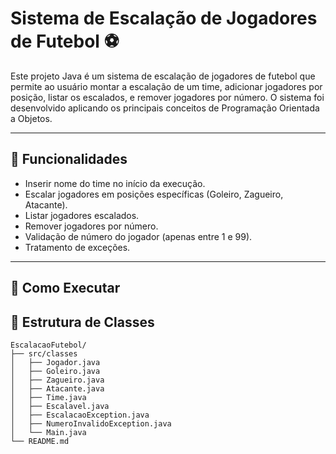 # Sistema de Escalação de Jogadores de Futebol ⚽

Este projeto Java é um sistema de escalação de jogadores de futebol que permite ao usuário montar a escalação de um time, adicionar jogadores por posição, listar os escalados, e remover jogadores por número. O sistema foi desenvolvido aplicando os principais conceitos de Programação Orientada a Objetos.

---

## 📌 Funcionalidades

- Inserir nome do time no início da execução.
- Escalar jogadores em posições específicas (Goleiro, Zagueiro, Atacante).
- Listar jogadores escalados.
- Remover jogadores por número.
- Validação de número do jogador (apenas entre 1 e 99).
- Tratamento de exceções.

---

## 🚀 Como Executar



## 🧱 Estrutura de Classes

```
EscalacaoFutebol/
├── src/classes
│   ├── Jogador.java
│   ├── Goleiro.java
│   ├── Zagueiro.java
│   ├── Atacante.java
│   ├── Time.java
│   ├── Escalavel.java
│   ├── EscalacaoException.java
│   ├── NumeroInvalidoException.java
│   └── Main.java
└── README.md

```




